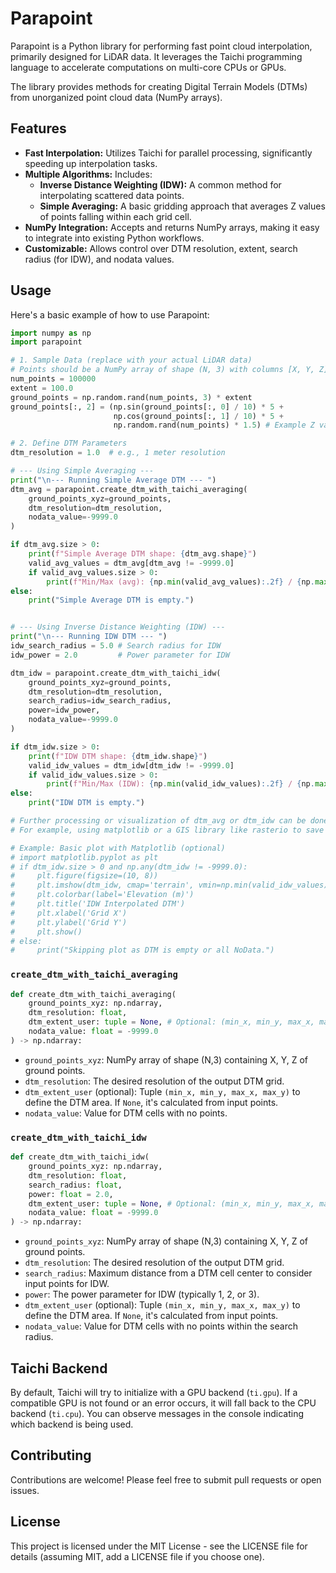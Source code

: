 # Parapoint

Parapoint is a Python library for performing fast point cloud interpolation, primarily designed for LiDAR data. It leverages the Taichi programming language to accelerate computations on multi-core CPUs or GPUs.

The library provides methods for creating Digital Terrain Models (DTMs) from unorganized point cloud data (NumPy arrays).

## Features

- **Fast Interpolation:** Utilizes Taichi for parallel processing, significantly speeding up interpolation tasks.
- **Multiple Algorithms:** Includes:
    - **Inverse Distance Weighting (IDW):** A common method for interpolating scattered data points.
    - **Simple Averaging:** A basic gridding approach that averages Z values of points falling within each grid cell.
- **NumPy Integration:** Accepts and returns NumPy arrays, making it easy to integrate into existing Python workflows.
- **Customizable:** Allows control over DTM resolution, extent, search radius (for IDW), and nodata values.

## Usage

Here's a basic example of how to use Parapoint:

```python
import numpy as np
import parapoint

# 1. Sample Data (replace with your actual LiDAR data)
# Points should be a NumPy array of shape (N, 3) with columns [X, Y, Z]
num_points = 100000
extent = 100.0
ground_points = np.random.rand(num_points, 3) * extent
ground_points[:, 2] = (np.sin(ground_points[:, 0] / 10) * 5 +
                       np.cos(ground_points[:, 1] / 10) * 5 +
                       np.random.rand(num_points) * 1.5) # Example Z values

# 2. Define DTM Parameters
dtm_resolution = 1.0  # e.g., 1 meter resolution

# --- Using Simple Averaging ---
print("\n--- Running Simple Average DTM --- ")
dtm_avg = parapoint.create_dtm_with_taichi_averaging(
    ground_points_xyz=ground_points,
    dtm_resolution=dtm_resolution,
    nodata_value=-9999.0
)

if dtm_avg.size > 0:
    print(f"Simple Average DTM shape: {dtm_avg.shape}")
    valid_avg_values = dtm_avg[dtm_avg != -9999.0]
    if valid_avg_values.size > 0:
        print(f"Min/Max (avg): {np.min(valid_avg_values):.2f} / {np.max(valid_avg_values):.2f}")
else:
    print("Simple Average DTM is empty.")


# --- Using Inverse Distance Weighting (IDW) ---
print("\n--- Running IDW DTM --- ")
idw_search_radius = 5.0 # Search radius for IDW
idw_power = 2.0         # Power parameter for IDW

dtm_idw = parapoint.create_dtm_with_taichi_idw(
    ground_points_xyz=ground_points,
    dtm_resolution=dtm_resolution,
    search_radius=idw_search_radius,
    power=idw_power,
    nodata_value=-9999.0
)

if dtm_idw.size > 0:
    print(f"IDW DTM shape: {dtm_idw.shape}")
    valid_idw_values = dtm_idw[dtm_idw != -9999.0]
    if valid_idw_values.size > 0:
        print(f"Min/Max (IDW): {np.min(valid_idw_values):.2f} / {np.max(valid_idw_values):.2f}")
else:
    print("IDW DTM is empty.")

# Further processing or visualization of dtm_avg or dtm_idw can be done here.
# For example, using matplotlib or a GIS library like rasterio to save as GeoTIFF.

# Example: Basic plot with Matplotlib (optional)
# import matplotlib.pyplot as plt
# if dtm_idw.size > 0 and np.any(dtm_idw != -9999.0):
#     plt.figure(figsize=(10, 8))
#     plt.imshow(dtm_idw, cmap='terrain', vmin=np.min(valid_idw_values), vmax=np.max(valid_idw_values))
#     plt.colorbar(label='Elevation (m)')
#     plt.title('IDW Interpolated DTM')
#     plt.xlabel('Grid X')
#     plt.ylabel('Grid Y')
#     plt.show()
# else:
#     print("Skipping plot as DTM is empty or all NoData.")

```

### `create_dtm_with_taichi_averaging`

```python
def create_dtm_with_taichi_averaging(
    ground_points_xyz: np.ndarray, 
    dtm_resolution: float,
    dtm_extent_user: tuple = None, # Optional: (min_x, min_y, max_x, max_y)
    nodata_value: float = -9999.0
) -> np.ndarray:
```

-   `ground_points_xyz`: NumPy array of shape (N,3) containing X, Y, Z of ground points.
-   `dtm_resolution`: The desired resolution of the output DTM grid.
-   `dtm_extent_user` (optional): Tuple `(min_x, min_y, max_x, max_y)` to define the DTM area. If `None`, it's calculated from input points.
-   `nodata_value`: Value for DTM cells with no points.

### `create_dtm_with_taichi_idw`

```python
def create_dtm_with_taichi_idw(
    ground_points_xyz: np.ndarray, 
    dtm_resolution: float,
    search_radius: float,
    power: float = 2.0,
    dtm_extent_user: tuple = None, # Optional: (min_x, min_y, max_x, max_y)
    nodata_value: float = -9999.0
) -> np.ndarray:
```

-   `ground_points_xyz`: NumPy array of shape (N,3) containing X, Y, Z of ground points.
-   `dtm_resolution`: The desired resolution of the output DTM grid.
-   `search_radius`: Maximum distance from a DTM cell center to consider input points for IDW.
-   `power`: The power parameter for IDW (typically 1, 2, or 3).
-   `dtm_extent_user` (optional): Tuple `(min_x, min_y, max_x, max_y)` to define the DTM area. If `None`, it's calculated from input points.
-   `nodata_value`: Value for DTM cells with no points within the search radius.

## Taichi Backend

By default, Taichi will try to initialize with a GPU backend (`ti.gpu`). If a compatible GPU is not found or an error occurs, it will fall back to the CPU backend (`ti.cpu`). You can observe messages in the console indicating which backend is being used.

## Contributing

Contributions are welcome! Please feel free to submit pull requests or open issues.

## License

This project is licensed under the MIT License - see the LICENSE file for details (assuming MIT, add a LICENSE file if you choose one).
